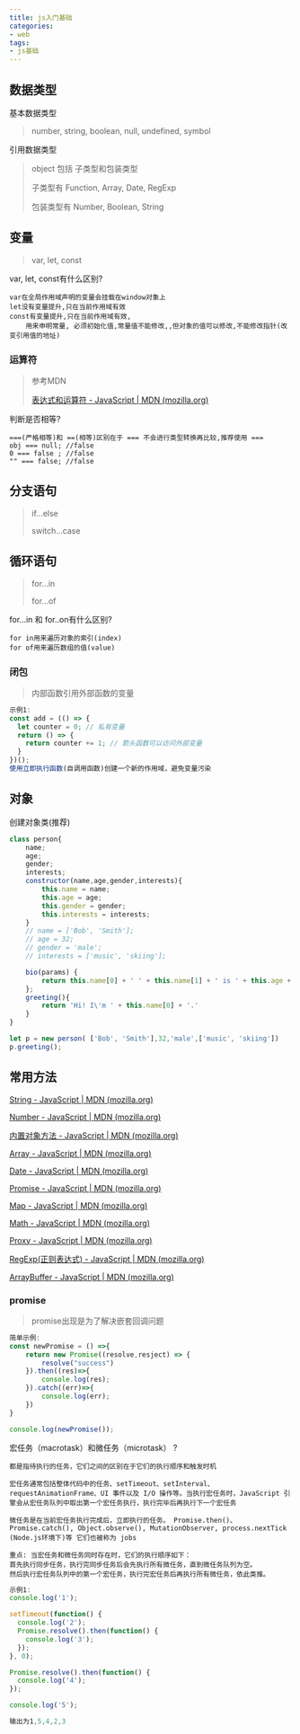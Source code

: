```yaml
---
title: js入门基础
categories: 
- web
tags: 
- js基础
---
```


## 数据类型

基本数据类型

> number, string, boolean, null, undefined, symbol

引用数据类型

> object 包括 子类型和包装类型
>
> 子类型有 Function, Array, Date, RegExp
>
> 包装类型有 Number, Boolean, String

## 变量

> var, let, const

var, let, const有什么区别?

```
var在全局作用域声明的变量会挂载在window对象上
let没有变量提升,只在当前作用域有效
const有变量提升,只在当前作用域有效,
	用来申明常量, 必须初始化值,常量值不能修改,,但对象的值可以修改,不能修改指针(改变引用值的地址)

```



### 运算符

> 参考MDN
>
> [表达式和运算符 - JavaScript | MDN (mozilla.org)](https://developer.mozilla.org/zh-CN/docs/Web/JavaScript/Reference/Operators)

判断是否相等?

```
===(严格相等)和 ==(相等)区别在于 === 不会进行类型转换再比较,推荐使用 ===
obj === null; //false
0 === false ; //false
"" === false; //false
```



## 分支语句

> if...else
>
> switch...case

## 循环语句

> for...in
>
> for...of

for...in 和 for..on有什么区别?

```
for in用来遍历对象的索引(index)
for of用来遍历数组的值(value)
```

### 闭包

> 内部函数引用外部函数的变量

```js
示例1:
const add = (() => {
  let counter = 0; // 私有变量
  return () => {
    return counter += 1; // 箭头函数可以访问外部变量
  }
})();
使用立即执行函数(自调用函数)创建一个新的作用域，避免变量污染
```



## 对象

创建对象类(推荐)

```js
class person{
    name;
    age;
    gender;
    interests;
    constructor(name,age,gender,interests){
        this.name = name;
        this.age = age;
        this.gender = gender;
        this.interests = interests;
    }
    // name = ['Bob', 'Smith'];
    // age = 32;
    // gender = 'male';
    // interests = ['music', 'skiing'];

    bio(params) {
        return this.name[0] + ' ' + this.name[1] + ' is ' + this.age + ' years old. He likes ' + this.interests[0] + ' and ' + this.interests[1] + '.');
    };
    greeting(){
        return 'Hi! I\'m ' + this.name[0] + '.'
    }
}

let p = new person( ['Bob', 'Smith'],32,'male',['music', 'skiing'])
p.greeting();
```

## 常用方法

[String - JavaScript | MDN (mozilla.org)](https://developer.mozilla.org/zh-CN/docs/Web/JavaScript/Reference/Global_Objects/String)

[Number - JavaScript | MDN (mozilla.org)](https://developer.mozilla.org/zh-CN/docs/Web/JavaScript/Reference/Global_Objects/Number)

[内置对象方法 - JavaScript | MDN (mozilla.org)](https://developer.mozilla.org/zh-CN/docs/Web/JavaScript/Reference/Global_Objects/Object)

[Array - JavaScript | MDN (mozilla.org)](https://developer.mozilla.org/zh-CN/docs/Web/JavaScript/Reference/Global_Objects/Array)

[Date - JavaScript | MDN (mozilla.org)](https://developer.mozilla.org/zh-CN/docs/Web/JavaScript/Reference/Global_Objects/Date)

[Promise - JavaScript | MDN (mozilla.org)](https://developer.mozilla.org/zh-CN/docs/Web/JavaScript/Reference/Global_Objects/Promise)

[Map - JavaScript | MDN (mozilla.org)](https://developer.mozilla.org/zh-CN/docs/Web/JavaScript/Reference/Global_Objects/Map)

[Math - JavaScript | MDN (mozilla.org)](https://developer.mozilla.org/zh-CN/docs/Web/JavaScript/Reference/Global_Objects/Math)

[Proxy - JavaScript | MDN (mozilla.org)](https://developer.mozilla.org/zh-CN/docs/Web/JavaScript/Reference/Global_Objects/Proxy)

[RegExp(正则表达式) - JavaScript | MDN (mozilla.org)](https://developer.mozilla.org/zh-CN/docs/Web/JavaScript/Reference/Global_Objects/RegExp)

[ArrayBuffer - JavaScript | MDN (mozilla.org)](https://developer.mozilla.org/zh-CN/docs/Web/JavaScript/Reference/Global_Objects/ArrayBuffer)

### promise

> promise出现是为了解决嵌套回调问题

```js
简单示例:
const newPromise = () =>{
    return new Promise((resolve,resject) => {
        resolve("success")
    }).then((res)=>{
        console.log(res);
    }).catch((err)=>{
        console.log(err);
    })
}

console.log(newPromise());
```

宏任务（macrotask）和微任务（microtask） ?

```
都是指待执行的任务，它们之间的区别在于它们的执行顺序和触发时机

宏任务通常包括整体代码中的任务、setTimeout、setInterval、requestAnimationFrame、UI 事件以及 I/O 操作等。当执行宏任务时，JavaScript 引擎会从宏任务队列中取出第一个宏任务执行，执行完毕后再执行下一个宏任务

微任务是在当前宏任务执行完成后，立即执行的任务。 Promise.then()、Promise.catch(), Object.observe(), MutationObserver, process.nextTick (Node.js环境下)等 它们也被称为 jobs

重点: 当宏任务和微任务同时存在时，它们的执行顺序如下：
首先执行同步任务，执行完同步任务后会先执行所有微任务，直到微任务队列为空。
然后执行宏任务队列中的第一个宏任务，执行完宏任务后再执行所有微任务，依此类推。
```

```js
示例1:
console.log('1');

setTimeout(function() {
  console.log('2');
  Promise.resolve().then(function() {
    console.log('3');
  });
}, 0);

Promise.resolve().then(function() {
  console.log('4');
});

console.log('5');

输出为1,5,4,2,3
```

